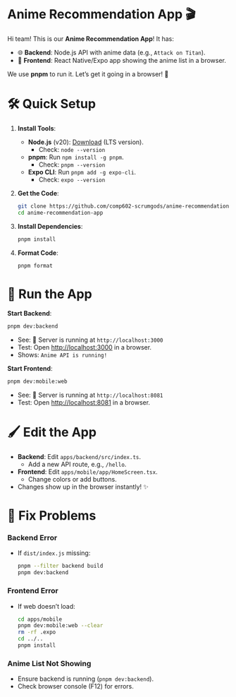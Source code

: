 # Anime Recommendation App 🎬

Hi team! This is our **Anime Recommendation App**! It has:

- 🌐 **Backend**: Node.js API with anime data (e.g., `Attack on Titan`).
- 📱 **Frontend**: React Native/Expo app showing the anime list in a browser.

We use **pnpm** to run it. Let’s get it going in a browser! 🚀

# 🛠️ Quick Setup

1. **Install Tools**:

   - **Node.js** (v20): [Download](https://nodejs.org) (LTS version).
     - Check: `node --version`
   - **pnpm**: Run `npm install -g pnpm`.
     - Check: `pnpm --version`
   - **Expo CLI**: Run `pnpm add -g expo-cli`.
     - Check: `expo --version`

2. **Get the Code**:

   ```bash
   git clone https://github.com/comp602-scrumgods/anime-recommendation-app.git
   cd anime-recommendation-app
   ```

3. **Install Dependencies**:

   ```bash
   pnpm install
   ```

4. **Format Code**:

   ```bash
   pnpm format
   ```

# 🚀 Run the App

**Start Backend**:

```bash
pnpm dev:backend
```

- See: 🚀 Server is running at `http://localhost:3000`
- Test: Open [http://localhost:3000](http://localhost:3000) in a browser.
- Shows: `Anime API is running!`

**Start Frontend**:

```bash
pnpm dev:mobile:web
```

- See: 🚀 Server is running at `http://localhost:8081`
- Test: Open [http://localhost:8081](http://localhost:8081/) in a browser.

# 🖌️ Edit the App

- **Backend**: Edit `apps/backend/src/index.ts`.
  - Add a new API route, e.g., `/hello`.
- **Frontend**: Edit `apps/mobile/app/HomeScreen.tsx`.
  - Change colors or add buttons.
- Changes show up in the browser instantly! ✨

# 🐛 Fix Problems

### Backend Error

- If `dist/index.js` missing:

  ```bash
  pnpm --filter backend build
  pnpm dev:backend
  ```

### Frontend Error

- If web doesn’t load:

  ```bash
  cd apps/mobile
  pnpm dev:mobile:web --clear
  rm -rf .expo
  cd ../..
  pnpm install
  ```

### Anime List Not Showing

- Ensure backend is running (`pnpm dev:backend`).
- Check browser console (F12) for errors.

